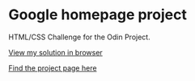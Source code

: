 # Google homepage project

HTML/CSS Challenge for the Odin Project. 

[View my solution in browser](https://htmlpreview.github.io/?https://github.com/sushimi/google-homepage/blob/master/index.html)

[Find the project page here](http://www.theodinproject.com/web-development-101/html-css?ref=lnav)

